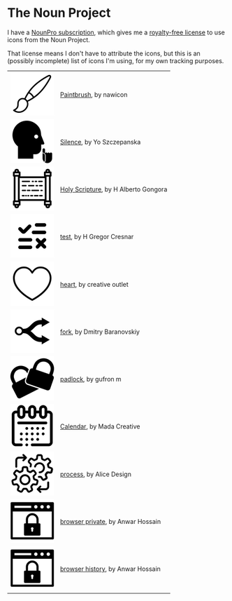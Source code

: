 # The Noun Project

I have a [NounPro subscription][subscriptions], which gives me a [royalty-free license][license] to use icons from the Noun Project.

That license means I don't have to attribute the icons, but this is an (possibly incomplete) list of icons I'm using, for my own tracking purposes.

<table>
  <tr>
    <td><img src="icons/noun-paintbrush-2861542.png"></td>
    <td><a href="https://thenounproject.com/icon/paintbrush-2861542/">Paintbrush</a>, by nawicon</td>
  </tr>

  <tr>
    <td><img src="icons/noun-silence-1585.png"></td>
    <td><a href="https://thenounproject.com/icon/silence-1585/">Silence</a>, by Yo Szczepanska</td>
  </tr>

  <tr>
    <td><img src="icons/noun-holy-scripture-625542.png"></td>
    <td><a href="https://thenounproject.com/icon/holy-scripture-625542/">Holy Scripture</a>, by H Alberto Gongora</td>
  </tr>

  <tr>
    <td><img src="icons/noun-test-4700947.png"></td>
    <td><a href="https://thenounproject.com/icon/test-4700947/">test</a>, by H Gregor Cresnar</td>
  </tr>

  <tr>
    <td><img src="icons/noun-heart-585522.png"></td>
    <td><a href="https://thenounproject.com/icon/heart-585522/">heart</a>, by creative outlet</td>
  </tr>

  <tr>
    <td><img src="icons/noun-fork-60030.png"></td>
    <td><a href="https://thenounproject.com/icon/fork-60030/">fork</a>, by Dmitry Baranovskiy</td>
  </tr>

  <tr>
    <td><img src="icons/noun-padlock-2059429.png"></td>
    <td><a href="https://thenounproject.com/icon/padlock-2059429/">padlock</a>, by gufron m</td>
  </tr>

  <tr>
    <td><img src="icons/noun-calendar-3669219.png"></td>
    <td><a href="https://thenounproject.com/icon/calendar-3669219/">Calendar</a>, by Mada Creative</td>
  </tr>

  <tr>
    <td><img src="icons/noun-process-2473979.png"></td>
    <td><a href="https://thenounproject.com/icon/process-2473979/">process</a>, by Alice Design</td>
  </tr>

  <tr>
    <td><img src="icons/noun-browser-private-4286370.png"></td>
    <td><a href="https://thenounproject.com/icon/browser-private-4286370/">browser private</a>, by Anwar Hossain</td>
  </tr>

  <tr>
    <td><img src="icons/noun-browser-private-4286370.png"></td>
    <td><a href="https://thenounproject.com/icon/browser-history-3988369/">browser history</a>, by Anwar Hossain</td>
  </tr>
</table>

[subscriptions]: https://thenounproject.com/pricing/
[license]: https://thenounproject.com/legal/terms-of-use/#icon-licenses
